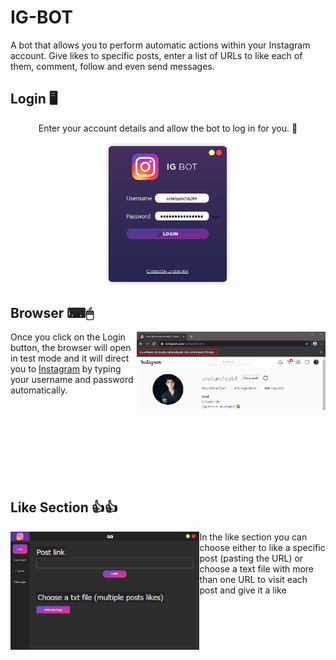﻿# IG-BOT

A bot that allows you to perform automatic actions within your Instagram account.
Give likes to specific posts, enter a list of URLs to like each of them, comment, follow and even send messages.

  ## Login 🖥
   <p align = 'center'>Enter your account details and allow the bot to log in for you. 🤖</p>
  <p align='center'>
<img src="https://github.com/urielexis64/IG-BOT/blob/main/screenshots/login.png" width="40%"/>
  </p>

 ## Browser ⌨🖱
 <img align="right" src="https://github.com/urielexis64/IG-BOT/blob/main/screenshots/browser.png" width="60%"/> 
 
Once you click on the Login button, the browser will open in test mode and it will direct you to [Instagram](https://www.instagram.com/) by typing your username and password automatically.
<br><br><br><br><br><br><br><br><br>

## Like Section 👍👍
<img align = 'left' src="https://github.com/urielexis64/IG-BOT/blob/main/screenshots/like_section.png" width="60%"/>

<p>In the like section you can choose either to like a specific post (pasting the URL) or choose a text file with more than one URL to visit each post and give it a like</p>
